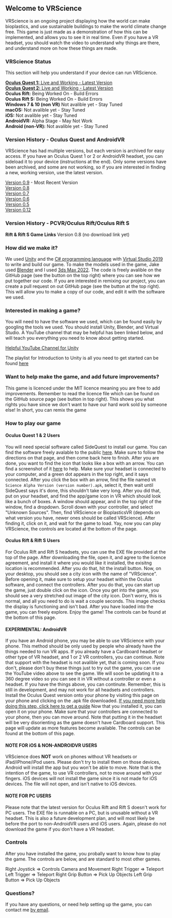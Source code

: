 ## Welcome to VRScience

VRScience is an ongoing project displaying how the world can make bioplastics, and use sustainable buildings to make the world climate change free. This game is just made as a demonstration of how this can be implemented, and allows you to see it in real time. Even if you have a VR headset, you should watch the video to understand why things are there, and understand more on how these things are made.

### VRScience Status

This section will help you understand if your device can run VRScience.

[<b>Oculus Quest 1:</b> Live and Working - Latest Version <br />
<b>Oculus Quest 2:</b> Live and Working - Latest Version](https://github.com/ahonor25/VRScience/blob/main/docs/index.md#oculus-quest-1--2-users) <br />
<b>Oculus Rift:</b> Being Worked On - Build Errors <br />
<b>Oculus Rift S:</b> Being Worked On - Build Errors <br />
<b>Windows 7 & 10 (non VR)</b> Not avalible yet - Stay Tuned <br />
<b>macOS:</b> Not avalible yet - Stay Tuned <br />
<b>iOS:</b> Not avalible yet - Stay Tuned <br />
<b>AndroidVR:</b> Alpha Stage - May Not Work <br />
<b>Android (non-VR):</b> Not avalible yet - Stay Tuned <br />


### Version History - Oculus Quest and AndroidVR

VRScience has had multiple versions, but each version is archived for easy access. If you have an Oculus Quest 1 or 2 or AndroidVR headset, you can sideload it to your device (instructions at the end). Only some versions have been archived, and some are not working, so if you are interested in finding a new, working version, use the latest version.

[Version 0.9](https://cdn-35.anonfiles.com/Z7W5yd84qc/d066b5eb-1614811531/VR%20Science%20Alpha%20Version%2009.apk) - Most Recent Version <br /> 
[Version 0.8](https://cdn-34.anonfiles.com/r6Devb8bq9/6b917e06-1614794259/VR%20Science%20Alpha%20Version%2008.apk) <br />
[Version 0.7](https://cdn-33.anonfiles.com/naDev485q8/3645b18a-1614794228/VR%20Science%20Alpha%20Version%2007.apk) <br />
[Version 0.6](https://cdn-35.anonfiles.com/p9Dcv281q5/409a1862-1614793991/VR%20Science%20Alpha%20Version%2006.apk) <br />
[Version 0.5](https://cdn-34.anonfiles.com/V4C8v788qd/e64542c0-1614793956/VR%20Science%20Alpha%20Version%2005.apk) <br />
[Version 0.12](https://cdn-35.anonfiles.com/Ld7av789q5/6533be8d-1614793468/VR%20Science%20Alpha%20Version%20012.apk) <br />

### Version History - PCVR/Oculus Rift/Oculus Rift S

<b>Rift & Rift S Game Links</b>
Version 0.8 (no download link yet)

### How did we make it?

We used [Unity](https://unity.com/) and the [C# programming language](https://docs.microsoft.com/en-us/dotnet/csharp/) with [Virtual Studio 2019](https://visualstudio.microsoft.com/) to write and build our game. To make the models used in the game, Jake used [Blender](https://www.blender.org/) and I used [3ds Max 2022](https://www.autodesk.com/products/3ds-max/overview?term=1-YEAR&support=null). The code is freely avalible on the GitHub page (see the button on the top right) where you can see how we put together our code. If you are interested in remixing our project, you can create a pull request on out GitHub page (see the button at the top right). This will allow you to make a copy of our code, and edit it with the software we used. 

### Interested in making a game?

You will need to have the software we used, which can be found easily by googling the tools we used. You should install Unity, Blender, and Virtual Studio. A YouTube channel that may be helpful has been linked below, and will teach you everything you need to know about getting started.

[Helpful YouTube Channel for Unity](https://www.youtube.com/channel/UCPJlesN59MzHPPCp0Lg8sLw)

The playlist for Introduction to Unity is all you need to get started can be found [here](https://www.youtube.com/playlist?list=PLrk7hDwk64-a_gf7mBBduQb3PEBYnG4fU)

### Want to help make the game, and add future improvements?

This game is licenced under the MIT licence meaning you are free to add improvements. Remember to read the licence file which can be found on the GitHub source page (see button in top right). This shows you what rights you have since we don't want to have our hard work sold by someone else! In short, you can remix the game 

### How to play our game

#### Oculus Quest 1 & 2 Users

You will need special software called SideQuest to install our game. You can find the software freely avalable to the public [here](https://sidequestvr.com/setup-howto). Make sure to follow the directions on that page, and then come back here to finish. After you are done, you want to find the icon that looks like a box with an arrow. You can find a screenshot of it [here](https://tinyimg.io/i/iNkp17V.png) to help. Make sure your headset is connected to your computer, and a green dot appears in the top right, and it says connected. After you click the box with an arrow, find the file named ```VR Science Alpha Version (version number).apk```, select it, then wait until SideQuest says it's done, this shouldn't take very long. After you did that, put on your headset, and find the app/game icon in VR which should look like a bunch of boxes. A window should appear, and in the top right of the window, find a dropdown. Scroll down with your controller, and select "Unknown Sources". Then, find VRScience or BioplasticsVR (depends on what version you have, newer ones should be called VRScience). After finding it, click on it, and wait for the game to load. Yay, now you can play VRScience, the controls are located at the bottom of the page.

#### Oculus Rift & Rift S Users

For Oculus Rift and Rift S headsets, you can use the EXE file provided at the top of the page. After downloading the file, open it, and agree to the licence agreement, and install it where you would like it installed, the exisitng location is recommended. After you do that, hit the install button. Now, on your desktop, you should see a city icon with the name of "VRScience". Before opening it, make sure to setup your headset within the Oculus software, and connect the controllers. After you do that, you can start up the game, just double click on the icon. Once you get into the game, you should see a very stretched out image of the city icon. Don't worry, this is normal, and all you need to do is wait a couple seconds. This image checks the display is functioning and isn't bad. After you have loaded into the game, you can freely explore. Enjoy the game! The controls can be found at the bottom of this page.

#### EXPERIMENTAL: AndroidVR

If you have an Android phone, you may be able to use VRScience with your phone. This method should be only used by people who already have the things needed to run VR apps. If you already have a Cardboard headset or other type of VR headset, and 1 or 2 VR controllers, you can continue. Note that support with the headset is not avalible yet, that is coming soon. If you don't, please don't buy these things just to try out the game, you can use the YouTube video above to see the game. We will soon be updating it to a 360 degree video so you can see it in VR without a controller or even a headset. If you have the things above, you can continute. Remember, this is still in development, and may not work for all headsets and controllers. Install the Oculus Quest version onto your phone by visiting this page on your phone and clicking on the .apk file downloaded. [If you need more help doing this step, click here to get a guide](https://www.tech-recipes.com/rx/60953/install-apk-files-android/) Now that you installed it, you can open it on your phone. Make sure that your controllers are connected to your phone, then you can move around. Note that putting it in the headset will be very disorienting as the game doesn't have Cardboard support. This page will update as more features become available. The controls can be found at the bottom of this page.

#### NOTE FOR iOS & NON-ANDROIDVR USERS
  
VRScience does <b>NOT</b> work on phones without VR headsets or iPad/iPhone/iPod users. Please don't try to install them on those devices, Android will install the app but you won't be able to move. Note that is the intention of the game, to use VR controllers, not to move around with your fingers. iOS devices will not install the game since it is not made for iOS devices. The file will not open, and isn't native to iOS devices. 

#### NOTE FOR PC USERS

Please note that the latest version for Oculus Rift and Rift S doesn't work for PC users. The EXE file is runnable on a PC, but is unusable without a VR headset. This is also a future development plan, and will most likely be before the port to non-AndroidVR users and iOS users. Again, please do not download the game if you don't have a VR headset.

### Controls

After you have installed the game, you probally want to know how to play the game. The controls are below, and are standard to most other games. 

Right Joystick => Controls Camera and Movement
Right Trigger => Teleport
Left Trigger => Teleport
Right Grip Button => Pick Up Objects
Left Grip Button => Pick Up Objects

### Questions?

If you have any questions, or need help setting up the game, you can contact me [by email](mailto:ahonor25@stjohnsprep.org).
